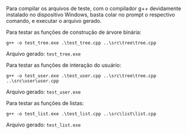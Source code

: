 Para compilar os arquivos de teste, com o compilador g++ devidamente instalado no dispositivo Windows, basta colar no prompt o respectivo comando, e executar o arquivo gerado.

Para testar as funções de construção de árvore binária:

    g++ -o test_tree.exe .\test_tree.cpp ..\src\tree\tree.cpp

Arquivo gerado: `test_tree.exe`

Para testar as funções de interação do usuário:

    g++ -o test_user.exe .\test_user.cpp ..\src\tree\tree.cpp ..\src\user\user.cpp

Arquivo gerado: `test_user.exe`

Para testar as funções de listas:

    g++ -o test_list.exe .\test_list.cpp ..\src\list\list.cpp 

Arquivo gerado: `test_list.exe`
